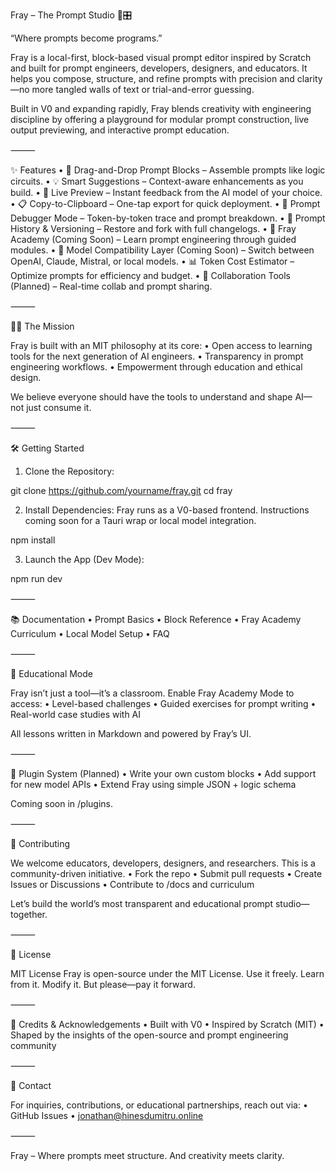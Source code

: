 Fray – The Prompt Studio 🧠🎛️

“Where prompts become programs.”

Fray is a local-first, block-based visual prompt editor inspired by Scratch and built for prompt engineers, developers, designers, and educators. It helps you compose, structure, and refine prompts with precision and clarity—no more tangled walls of text or trial-and-error guessing.

Built in V0 and expanding rapidly, Fray blends creativity with engineering discipline by offering a playground for modular prompt construction, live output previewing, and interactive prompt education.

⸻

✨ Features
	•	🔲 Drag-and-Drop Prompt Blocks – Assemble prompts like logic circuits.
	•	💡 Smart Suggestions – Context-aware enhancements as you build.
	•	🔁 Live Preview – Instant feedback from the AI model of your choice.
	•	📋 Copy-to-Clipboard – One-tap export for quick deployment.
	•	🧪 Prompt Debugger Mode – Token-by-token trace and prompt breakdown.
	•	🧭 Prompt History & Versioning – Restore and fork with full changelogs.
	•	🧠 Fray Academy (Coming Soon) – Learn prompt engineering through guided modules.
	•	🔌 Model Compatibility Layer (Coming Soon) – Switch between OpenAI, Claude, Mistral, or local models.
	•	📊 Token Cost Estimator – Optimize prompts for efficiency and budget.
	•	🤝 Collaboration Tools (Planned) – Real-time collab and prompt sharing.

⸻

🧑‍🎓 The Mission

Fray is built with an MIT philosophy at its core:
	•	Open access to learning tools for the next generation of AI engineers.
	•	Transparency in prompt engineering workflows.
	•	Empowerment through education and ethical design.

We believe everyone should have the tools to understand and shape AI—not just consume it.

⸻

🛠️ Getting Started

1. Clone the Repository:

git clone https://github.com/yourname/fray.git
cd fray

2. Install Dependencies:
Fray runs as a V0-based frontend. Instructions coming soon for a Tauri wrap or local model integration.

npm install

3. Launch the App (Dev Mode):

npm run dev


⸻

📚 Documentation
	•	Prompt Basics
	•	Block Reference
	•	Fray Academy Curriculum
	•	Local Model Setup
	•	FAQ

⸻

🧠 Educational Mode

Fray isn’t just a tool—it’s a classroom. Enable Fray Academy Mode to access:
	•	Level-based challenges
	•	Guided exercises for prompt writing
	•	Real-world case studies with AI

All lessons written in Markdown and powered by Fray’s UI.

⸻

🧩 Plugin System (Planned)
	•	Write your own custom blocks
	•	Add support for new model APIs
	•	Extend Fray using simple JSON + logic schema

Coming soon in /plugins.

⸻

📢 Contributing

We welcome educators, developers, designers, and researchers. This is a community-driven initiative.
	•	Fork the repo
	•	Submit pull requests
	•	Create Issues or Discussions
	•	Contribute to /docs and curriculum

Let’s build the world’s most transparent and educational prompt studio—together.

⸻

🪪 License

MIT License
Fray is open-source under the MIT License. Use it freely. Learn from it. Modify it. But please—pay it forward.

⸻

🙏 Credits & Acknowledgements
	•	Built with V0
	•	Inspired by Scratch (MIT)
	•	Shaped by the insights of the open-source and prompt engineering community

⸻

💬 Contact

For inquiries, contributions, or educational partnerships, reach out via:
	•	GitHub Issues
	•	jonathan@hinesdumitru.online

⸻

Fray – Where prompts meet structure. And creativity meets clarity.

